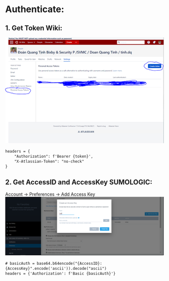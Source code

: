 # Authenticate:
## 1. Get Token Wiki:
![Wiki](Wiki-Token.PNG)
```
headers = {
    "Authorization": f'Bearer {token}',
    "X-Atlassian-Token": "no-check"
}
```


## 2. Get AccessID and AccessKey SUMOLOGIC:
Account -> Preferences -> Add Access Key
![SUMOLOGIC](SUMOLOGIC-Token.PNG)


```
# basicAuth = base64.b64encode("{AccessID}:{AccessKey}".encode('ascii')).decode("ascii")
headers = {'Authorization': f'Basic {basicAuth}'}
```
